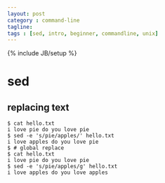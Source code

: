 ```yaml
---
layout: post
category : command-line
tagline:
tags : [sed, intro, beginner, commandline, unix]
---
```

{% include JB/setup %}

# sed

## replacing text
```
$ cat hello.txt
i love pie do you love pie
$ sed -e 's/pie/apples/' hello.txt
i love apples do you love pie
$ # global replace
$ cat hello.txt
i love pie do you love pie
$ sed -e 's/pie/apples/g' hello.txt
i love apples do you love apples
```
